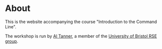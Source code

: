 # About

This is the website accompanying the course "Introduction to the Command Line".

The workshop is run by [Al Tanner](https://herehavea404/), a member of the [University of Bristol RSE group](https://404040404www/).

